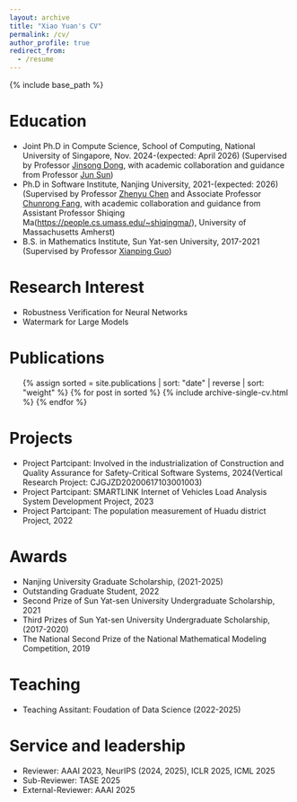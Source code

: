```yaml
---
layout: archive
title: "Xiao Yuan's CV"
permalink: /cv/
author_profile: true
redirect_from:
  - /resume
---
```


{% include base_path %}

Education
======
* Joint Ph.D in Compute Science, School of Computing, National University of Singapore, Nov. 2024-(expected: April 2026) (Supervised by Professor [Jinsong Dong](https://www.comp.nus.edu.sg/~dongjs/), with academic collaboration and guidance from Professor [Jun Sun](https://sunjun.site//))
* Ph.D in Software Institute, Nanjing University, 2021-(expected: 2026) (Supervised by Professor [Zhenyu Chen](https://software.nju.edu.cn/zychen/) and Associate Professor [Chunrong Fang](https://chunrong.github.io), with academic collaboration and guidance from Assistant Professor Shiqing Ma(https://people.cs.umass.edu/~shiqingma/), University of Massachusetts Amherst)
* B.S. in Mathematics Institute, Sun Yat-sen University, 2017-2021 (Supervised by Professor [Xianping Guo](https://math.sysu.edu.cn/teacher/428))

<!-- Work experience
======
* Spring 2024: Academic Pages Collaborator
  * Github University
  * Duties includes: Updates and improvements to template
  * Supervisor: The Users

* Fall 2015: Research Assistant
  * Github University
  * Duties included: Merging pull requests
  * Supervisor: Professor Hub

* Summer 2015: Research Assistant
  * Github University
  * Duties included: Tagging issues
  * Supervisor: Professor Git
   -->

Research Interest
======
* Robustness Verification for Neural Networks
* Watermark for Large Models
  
<!-- * Sub-skill 2.1
* Sub-skill 2.2
* Sub-skill 2.3
 * Skill 3 --> 

Publications
======
<ul>
  {% assign sorted = site.publications | sort: "date" | reverse | sort: "weight" %}
  {% for post in sorted %}
    {% include archive-single-cv.html %}
  {% endfor %}
</ul>
  
<!-- Talks
======
  <ul>{% for post in site.talks reversed %}
    {% include archive-single-talk-cv.html  %}
  {% endfor %}</ul> -->

Projects
======
* Project Partcipant: Involved in the industrialization of Construction and Quality Assurance for Safety-Critical Software Systems, 2024(Vertical Research Project: CJGJZD20200617103001003)
* Project Partcipant: SMARTLINK Internet of Vehicles Load Analysis System Development Project, 2023
* Project Partcipant: The population measurement of Huadu district Project, 2022

Awards
======
* Nanjing University Graduate Scholarship, (2021-2025) 
* Outstanding Graduate Student, 2022
* Second  Prize of Sun Yat-sen University Undergraduate Scholarship, 2021
* Third Prizes of Sun Yat-sen University Undergraduate Scholarship, (2017-2020)
* The National Second Prize of the National Mathematical Modeling Competition, 2019

  
Teaching
======
* Teaching Assitant: Foudation of Data Science (2022-2025) 
  
Service and leadership
======
* Reviewer: AAAI 2023, NeurIPS (2024, 2025), ICLR 2025, ICML 2025     
* Sub-Reviewer: TASE 2025
* External-Reviewer: AAAI 2025